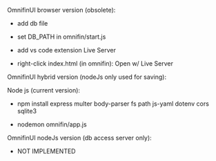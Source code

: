 
OmnifinUI browser version (obsolete):

- add db file

- set DB_PATH in omnifin/start.js

- add vs code extension Live Server

- right-click index.html (in omnifin): Open w/ Live Server

OmnifinUI hybrid version (nodeJs only used for saving):

Node js (current version):

- npm install express multer body-parser fs path js-yaml dotenv cors sqlite3

- nodemon omnifin/app.js

OmnifinUI nodeJs version (db access server only):

- NOT IMPLEMENTED




